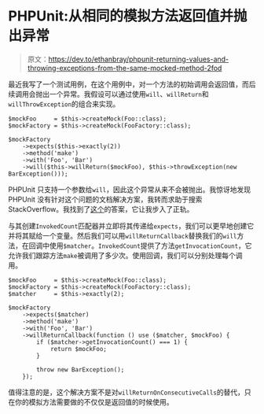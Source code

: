 # PHPUnit:从相同的模拟方法返回值并抛出异常

> 原文：<https://dev.to/ethanbray/phpunit-returning-values-and-throwing-exceptions-from-the-same-mocked-method-2fod>

最近我写了一个测试用例，在这个用例中，对一个方法的初始调用会返回值，而后续调用会抛出一个异常。我假设可以通过使用`will`、`willReturn`和`willThrowException`的组合来实现。

```
$mockFoo     = $this->createMock(Foo::class);
$mockFactory = $this->createMock(FooFactory::class);

$mockFactory
    ->expects($this->exactly(2))
    ->method('make')
    ->with('Foo', 'Bar')
    ->will($this->willReturn($mockFoo), $this->throwException(new BarException())); 
```

PHPUnit 只支持一个参数给`will`，因此这个异常从来不会被抛出。我惊讶地发现 PHPUnit 没有针对这个问题的文档解决方案，我转而求助于搜索 StackOverflow。我找到了[这个](https://stackoverflow.com/a/6286827)的答案，它让我步入了正轨。

与其创建`InvokedCount`匹配器并立即将其传递给`expects`，我们可以更早地创建它并将其赋给一个变量。然后我们可以用`willReturnCallback`替换我们的`will`方法，在回调中使用`$matcher`。`InvokedCount`提供了方法`getInvocationCount`，它允许我们跟踪方法`make`被调用了多少次。使用回调，我们可以分别处理每个调用。

```
$mockFoo     = $this->createMock(Foo::class);
$mockFactory = $this->createMock(FooFactory::class);
$matcher     = $this->exactly(2);

$mockFactory
    ->expects($matcher)
    ->method('make')
    ->with('Foo', 'Bar')
    ->willReturnCallback(function () use ($matcher, $mockFoo) {
        if ($matcher->getInvocationCount() === 1) {
            return $mockFoo;
        }

        throw new BarException();
    }); 
```

值得注意的是，这个解决方案不是对`willReturnOnConsecutiveCalls`的替代，只在你的模拟方法需要做的不仅仅是返回值的时候使用。